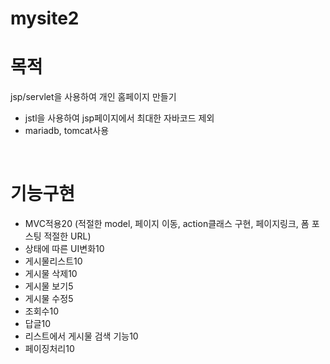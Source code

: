 # mysite2

<h1>목적</h1>
<p>jsp/servlet을 사용하여 개인 홈페이지 만들기</p>
<ul>
  <li>jstl을 사용하여 jsp페이지에서 최대한 자바코드 제외</li>
  <li>mariadb, tomcat사용</li>
</ul>
<br />
<h1>기능구현</h1>
<ul>
  <li>MVC적용20 (적절한 model, 페이지 이동, action클래스 구현, 페이지링크, 폼 포스팅 적절한 URL)</li>
  <li>상태에 따른 UI변화10</li>
  <li>게시물리스트10</li>
  <li>게시물 삭제10</li>
  <li>게시물 보기5</li>
  <li>게시물 수정5</li>
  <li>조회수10</li>
  <li>답글10</li>
  <li>리스트에서 게시물 검색 기능10</li>
  <li>페이징처리10</li>
</ul>
